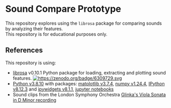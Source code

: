 # Sound Compare Prototype
This repository explores using the `librosa` package for comparing sounds by analyzing their features.  
This repository is for educational purposes only.   

## References
This repository is using:    
- [librosa](https://librosa.org/) v0.10.1 Python package for loading, extracting and plotting sound features. <a class="reference external image-reference" href="https://zenodo.org/badge/latestdoi/6309729"><img alt="https://zenodo.org/badge/6309729.svg" src="https://zenodo.org/badge/6309729.svg" /></a>  
- [Python v3.8.10](https://www.python.org/downloads/release/python-3810/) with packages: [matplotlib v3.7.4](), [numpy v1.24.4](https://github.com/numpy/numpy), [IPython v8.12.3](https://github.com/ipython/ipython) and [ipywidgets v8.1.1](https://github.com/jupyter-widgets/ipywidgets), [jupyter notebooks](https://github.com/jupyter)  
- Sound clips from the London Symphony Orchestra [Glinka's Viola Sonata in D Minor recording](https://www.youtube.com/watch?v=pCPRe9_kUN0)
